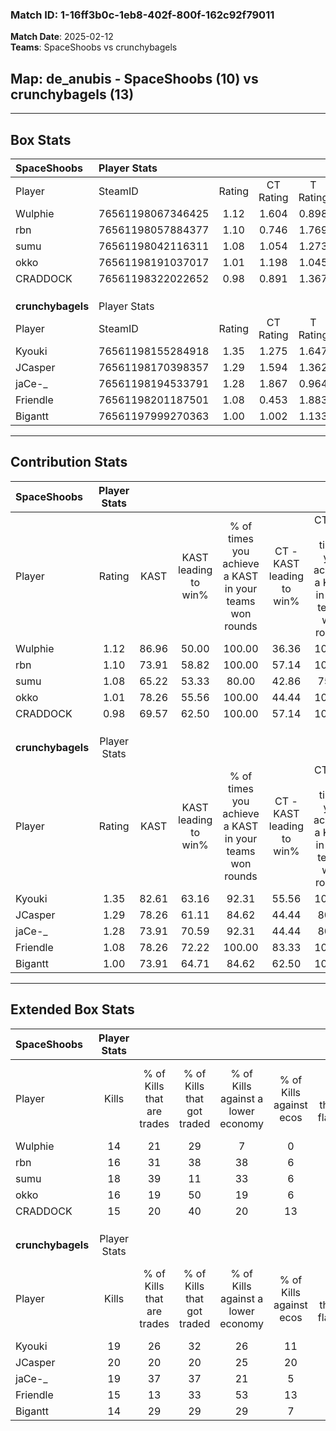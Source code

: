 ### Match ID: 1-16ff3b0c-1eb8-402f-800f-162c92f79011  
**Match Date**: 2025-02-12  
**Teams**: SpaceShoobs vs crunchybagels  

## **Map**: de_anubis - SpaceShoobs (10) vs crunchybagels (13)  
---  

## Box Stats  

| **SpaceShoobs**   | Player Stats      |        |           |          |       |      |       |         |        |      |     |
| :- | :- | :-: | :-: | :-: | :-: | :-: | :-: | :-: | :-: | :-: | :-: |
| Player            | SteamID           | Rating | CT Rating | T Rating | KAST  | ADR  | Kills | Assists | Deaths | K/D  | HS% |
| Wulphie           | 76561198067346425 |  1.12  |   1.604   |  0.898   | 86.96 | 74.7 |  14   |    7    |   16   | 0.88 | 42  |
| rbn               | 76561198057884377 |  1.10  |   0.746   |  1.769   | 73.91 | 74.7 |  16   |    6    |   16   | 1.00 | 75  |
| sumu              | 76561198042116311 |  1.08  |   1.054   |  1.273   | 65.22 | 86.0 |  18   |    2    |   18   | 1.00 | 16  |
| okko              | 76561198191037017 |  1.01  |   1.198   |  1.045   | 78.26 | 52.2 |  16   |    5    |   18   | 0.89 | 43  |
| CRADDOCK          | 76561198322022652 |  0.98  |   0.891   |  1.367   | 69.57 | 81.7 |  15   |    6    |   19   | 0.79 | 60  |
|                   |                   |        |           |          |       |      |       |         |        |      |     |
|                   |                   |        |           |          |       |      |       |         |        |      |     |
|                   |                   |        |           |          |       |      |       |         |        |      |     |
| **crunchybagels** | Player Stats      |        |           |          |       |      |       |         |        |      |     |
| Player            | SteamID           | Rating | CT Rating | T Rating | KAST  | ADR  | Kills | Assists | Deaths | K/D  | HS% |
| Kyouki            | 76561198155284918 |  1.35  |   1.275   |  1.647   | 82.61 | 92.4 |  19   |   10    |   16   | 1.19 | 63  |
| JCasper           | 76561198170398357 |  1.29  |   1.594   |  1.362   | 78.26 | 86.0 |  20   |    5    |   17   | 1.18 | 50  |
| jaCe-_            | 76561198194533791 |  1.28  |   1.867   |  0.964   | 73.91 | 95.5 |  19   |    7    |   16   | 1.19 | 57  |
| Friendle          | 76561198201187501 |  1.08  |   0.453   |  1.883   | 78.26 | 68.7 |  15   |    8    |   16   | 0.94 | 46  |
| Bigantt           | 76561197999270363 |  1.00  |   1.002   |  1.133   | 73.91 | 55.1 |  14   |    5    |   14   | 1.00 | 42  |
---  

## Contribution Stats  

| **SpaceShoobs**   | Player Stats |       |                      |                                                        |                           |                                                             |                          |                                                            |
| :- | :-: | :-: | :-: | :-: | :-: | :-: | :-: | :-: |
| Player            |    Rating    | KAST  | KAST leading to win% | % of times you achieve a KAST in your teams won rounds | CT - KAST leading to win% | CT - % of times you achieve a KAST in your teams won rounds | T - KAST leading to win% | T - % of times you achieve a KAST in your teams won rounds |
| Wulphie           |     1.12     | 86.96 |        50.00         |                         100.00                         |           36.36           |                           100.00                            |          66.67           |                           100.00                           |
| rbn               |     1.10     | 73.91 |        58.82         |                         100.00                         |           57.14           |                           100.00                            |          60.00           |                           100.00                           |
| sumu              |     1.08     | 65.22 |        53.33         |                         80.00                          |           42.86           |                            75.00                            |          62.50           |                           83.33                            |
| okko              |     1.01     | 78.26 |        55.56         |                         100.00                         |           44.44           |                           100.00                            |          66.67           |                           100.00                           |
| CRADDOCK          |     0.98     | 69.57 |        62.50         |                         100.00                         |           57.14           |                           100.00                            |          66.67           |                           100.00                           |
|                   |              |       |                      |                                                        |                           |                                                             |                          |                                                            |
|                   |              |       |                      |                                                        |                           |                                                             |                          |                                                            |
|                   |              |       |                      |                                                        |                           |                                                             |                          |                                                            |
| **crunchybagels** | Player Stats |       |                      |                                                        |                           |                                                             |                          |                                                            |
| Player            |    Rating    | KAST  | KAST leading to win% | % of times you achieve a KAST in your teams won rounds | CT - KAST leading to win% | CT - % of times you achieve a KAST in your teams won rounds | T - KAST leading to win% | T - % of times you achieve a KAST in your teams won rounds |
| Kyouki            |     1.35     | 82.61 |        63.16         |                         92.31                          |           55.56           |                           100.00                            |          70.00           |                           87.50                            |
| JCasper           |     1.29     | 78.26 |        61.11         |                         84.62                          |           44.44           |                            80.00                            |          77.78           |                           87.50                            |
| jaCe-_            |     1.28     | 73.91 |        70.59         |                         92.31                          |           44.44           |                            80.00                            |          100.00          |                           100.00                           |
| Friendle          |     1.08     | 78.26 |        72.22         |                         100.00                         |           83.33           |                           100.00                            |          66.67           |                           100.00                           |
| Bigantt           |     1.00     | 73.91 |        64.71         |                         84.62                          |           62.50           |                           100.00                            |          66.67           |                           75.00                            |
---  

## Extended Box Stats  

| **SpaceShoobs**   | Player Stats |                            |                            |                                    |                         |                              |                                 |        |                             |                                     |                          |                               |                            |
| :- | :-: | :-: | :-: | :-: | :-: | :-: | :-: | :-: | :-: | :-: | :-: | :-: | :-: |
| Player            |    Kills     | % of Kills that are trades | % of Kills that got traded | % of Kills against a lower economy | % of Kills against ecos | % of Kills that are flawless | % of Kills that are close duels | Deaths | % of Deaths that get traded | % of Deaths against a lower economy | % of Deaths against ecos | % of Deaths that are flawless | % of Deaths that are close |
| Wulphie           |      14      |             21             |             29             |                 7                  |            0            |              43              |                0                |   16   |             38              |                 13                  |            0             |              50               |             6              |
| rbn               |      16      |             31             |             38             |                 38                 |            6            |              69              |                6                |   16   |             38              |                 13                  |            0             |              56               |             0              |
| sumu              |      18      |             39             |             11             |                 33                 |            6            |              72              |                0                |   18   |             17              |                 11                  |            0             |              78               |             6              |
| okko              |      16      |             19             |             50             |                 19                 |            6            |              56              |                6                |   18   |             28              |                 17                  |            6             |              83               |             0              |
| CRADDOCK          |      15      |             20             |             40             |                 20                 |           13            |              53              |                0                |   19   |             32              |                 21                  |            5             |              47               |             11             |
|                   |              |                            |                            |                                    |                         |                              |                                 |        |                             |                                     |                          |                               |                            |
|                   |              |                            |                            |                                    |                         |                              |                                 |        |                             |                                     |                          |                               |                            |
|                   |              |                            |                            |                                    |                         |                              |                                 |        |                             |                                     |                          |                               |                            |
| **crunchybagels** | Player Stats |                            |                            |                                    |                         |                              |                                 |        |                             |                                     |                          |                               |                            |
| Player            |    Kills     | % of Kills that are trades | % of Kills that got traded | % of Kills against a lower economy | % of Kills against ecos | % of Kills that are flawless | % of Kills that are close duels | Deaths | % of Deaths that get traded | % of Deaths against a lower economy | % of Deaths against ecos | % of Deaths that are flawless | % of Deaths that are close |
| Kyouki            |      19      |             26             |             32             |                 26                 |           11            |              53              |               11                |   16   |             31              |                 25                  |            0             |              44               |             0              |
| JCasper           |      20      |             20             |             20             |                 25                 |           20            |              70              |                0                |   17   |             47              |                 18                  |            6             |              59               |             0              |
| jaCe-_            |      19      |             37             |             37             |                 21                 |            5            |              63              |                0                |   16   |             31              |                 19                  |            0             |              56               |             6              |
| Friendle          |      15      |             13             |             33             |                 53                 |           13            |              60              |               13                |   16   |             31              |                 13                  |            0             |              56               |             6              |
| Bigantt           |      14      |             29             |             29             |                 29                 |            7            |              71              |                0                |   14   |             21              |                 14                  |            0             |              86               |             0              |
